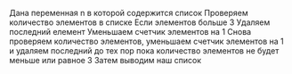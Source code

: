 Дана переменная n в которой содержится список
Проверяем количество элементов в списке
Если элементов больше 3
Удаляем последний елемент
Уменьшаем счетчик элементов на 1
Снова проверяем количество элементов, уменьшаем счетчик элементов на 1 и удаляем последний до тех пор пока количество элементов не будет меньше или равное 3
Затем выводим наш список
